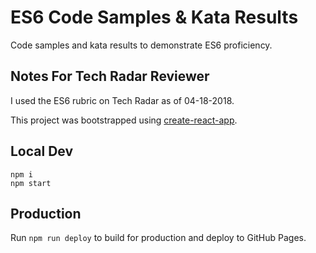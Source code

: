 # ES6 Code Samples & Kata Results

Code samples and kata results to demonstrate ES6 proficiency.

## Notes For Tech Radar Reviewer

I used the ES6 rubric on Tech Radar as of 04-18-2018.

This project was bootstrapped using [create-react-app](https://github.com/facebook/create-react-app).

## Local Dev

```
npm i
npm start
```

## Production

Run `npm run deploy` to build for production and deploy to GitHub Pages.
